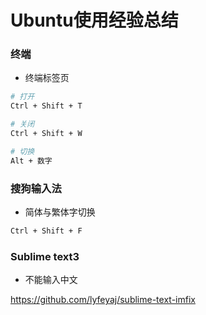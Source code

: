 # Ubuntu使用经验总结


### 终端

* 终端标签页

```sh
# 打开
Ctrl + Shift + T

# 关闭
Ctrl + Shift + W

# 切换
Alt + 数字
```


### 搜狗输入法

* 简体与繁体字切换

```sh
Ctrl + Shift + F
```


### Sublime text3

* 不能输入中文

https://github.com/lyfeyaj/sublime-text-imfix
